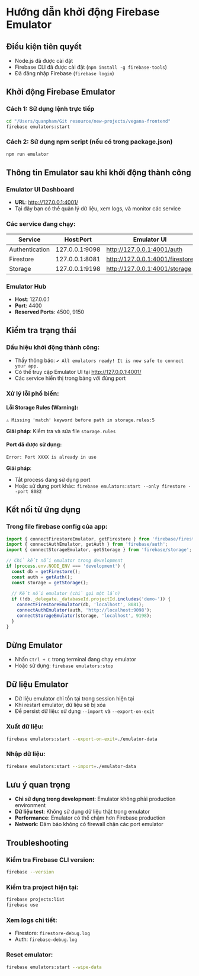 # Hướng dẫn khởi động Firebase Emulator

## Điều kiện tiên quyết
- Node.js đã được cài đặt
- Firebase CLI đã được cài đặt (`npm install -g firebase-tools`)
- Đã đăng nhập Firebase (`firebase login`)

## Khởi động Firebase Emulator

### Cách 1: Sử dụng lệnh trực tiếp
```bash
cd "/Users/quanpham/Git resource/new-projects/vegana-frontend"
firebase emulators:start
```

### Cách 2: Sử dụng npm script (nếu có trong package.json)
```bash
npm run emulator
```

## Thông tin Emulator sau khi khởi động thành công

### Emulator UI Dashboard
- **URL**: http://127.0.0.1:4001/
- Tại đây bạn có thể quản lý dữ liệu, xem logs, và monitor các service

### Các service đang chạy:

| Service | Host:Port | Emulator UI |
|---------|-----------|-------------|
| Authentication | 127.0.0.1:9098 | http://127.0.0.1:4001/auth |
| Firestore | 127.0.0.1:8081 | http://127.0.0.1:4001/firestore |
| Storage | 127.0.0.1:9198 | http://127.0.0.1:4001/storage |

### Emulator Hub
- **Host**: 127.0.0.1
- **Port**: 4400
- **Reserved Ports**: 4500, 9150

## Kiểm tra trạng thái

### Dấu hiệu khởi động thành công:
- Thấy thông báo: `✔ All emulators ready! It is now safe to connect your app.`
- Có thể truy cập Emulator UI tại http://127.0.0.1:4001/
- Các service hiển thị trong bảng với đúng port

### Xử lý lỗi phổ biến:

#### Lỗi Storage Rules (Warning):
```
⚠ Missing 'match' keyword before path in storage.rules:5
```
**Giải pháp**: Kiểm tra và sửa file `storage.rules`

#### Port đã được sử dụng:
```
Error: Port XXXX is already in use
```
**Giải pháp**: 
- Tắt process đang sử dụng port
- Hoặc sử dụng port khác: `firebase emulators:start --only firestore --port 8082`

## Kết nối từ ứng dụng

### Trong file firebase config của app:
```typescript
import { connectFirestoreEmulator, getFirestore } from 'firebase/firestore';
import { connectAuthEmulator, getAuth } from 'firebase/auth';
import { connectStorageEmulator, getStorage } from 'firebase/storage';

// Chỉ kết nối emulator trong development
if (process.env.NODE_ENV === 'development') {
  const db = getFirestore();
  const auth = getAuth();
  const storage = getStorage();
  
  // Kết nối emulator (chỉ gọi một lần)
  if (!db._delegate._databaseId.projectId.includes('demo-')) {
    connectFirestoreEmulator(db, 'localhost', 8081);
    connectAuthEmulator(auth, 'http://localhost:9098');
    connectStorageEmulator(storage, 'localhost', 9198);
  }
}
```

## Dừng Emulator
- Nhấn `Ctrl + C` trong terminal đang chạy emulator
- Hoặc sử dụng: `firebase emulators:stop`

## Dữ liệu Emulator
- Dữ liệu emulator chỉ tồn tại trong session hiện tại
- Khi restart emulator, dữ liệu sẽ bị xóa
- Để persist dữ liệu: sử dụng `--import` và `--export-on-exit`

### Xuất dữ liệu:
```bash
firebase emulators:start --export-on-exit=./emulator-data
```

### Nhập dữ liệu:
```bash
firebase emulators:start --import=./emulator-data
```

## Lưu ý quan trọng
- **Chỉ sử dụng trong development**: Emulator không phải production environment
- **Dữ liệu test**: Không sử dụng dữ liệu thật trong emulator
- **Performance**: Emulator có thể chậm hơn Firebase production
- **Network**: Đảm bảo không có firewall chặn các port emulator

## Troubleshooting

### Kiểm tra Firebase CLI version:
```bash
firebase --version
```

### Kiểm tra project hiện tại:
```bash
firebase projects:list
firebase use
```

### Xem logs chi tiết:
- Firestore: `firestore-debug.log`
- Auth: `firebase-debug.log`

### Reset emulator:
```bash
firebase emulators:start --wipe-data
```
